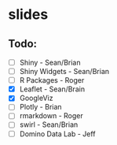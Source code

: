 # slides

## Todo:

- [ ] Shiny - Sean/Brian
- [ ] Shiny Widgets - Sean/Brian
- [ ] R Packages - Roger
- [x] Leaflet - Sean/Brain
- [x] GoogleViz
- [ ] Plotly - Brian
- [ ] rmarkdown - Roger
- [ ] swirl - Sean/Brian
- [ ] Domino Data Lab - Jeff